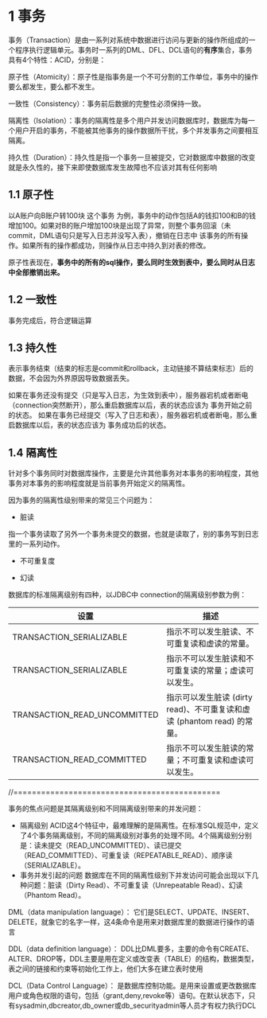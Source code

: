 # 1 事务

事务（Transaction）是由一系列对系统中数据进行访问与更新的操作所组成的一个程序执行逻辑单元。事务时一系列的DML、DFL、DCL语句的**有序**集合，事务具有4个特性：ACID，分别是：

原子性（Atomicity）：原子性是指事务是一个不可分割的工作单位，事务中的操作要么都发生，要么都不发生。

一致性（Consistency）：事务前后数据的完整性必须保持一致。

隔离性（Isolation）：事务的隔离性是多个用户并发访问数据库时，数据库为每一个用户开启的事务，不能被其他事务的操作数据所干扰，多个并发事务之间要相互隔离。

持久性（Duration）：持久性是指一个事务一旦被提交，它对数据库中数据的改变就是永久性的，接下来即使数据库发生故障也不应该对其有任何影响

## 1.1 原子性

以A账户向B账户转100块  这个事务 为例，事务中的动作包括A的钱扣100和B的钱增加100。如果对B的账户增加100块是出现了异常，则整个事务回滚（未commit，DML语句只是写入日志并没写入表），撤销在日志中  该事务的所有操作。如果所有的操作都成功，则操作从日志中持久到对表的修改。

原子性表现在，**事务中的所有的sql操作，要么同时生效到表中，要么同时从日志中全部撤销出来。**

## 1.2 一致性

事务完成后，符合逻辑运算

## 1.3 持久性

表示事务结束（结束的标志是commit和rollback，主动链接不算结束标志）后的数据，不会因为外界原因导致数据丢失。

如果在事务还没有提交（只是写入日志，为生效到表中），服务器宕机或者断电（connection突然断开），那么重启数据库以后，表的状态应该为  事务开始之前的状态。
 如果在事务已经提交（写入了日志和表），服务器宕机或者断电，那么重启数据库以后，表的状态应该为 事务成功后的状态。

## 1.4 隔离性

针对多个事务同时对数据库操作，主要是允许其他事务对本事务的影响程度，其他事务对本事务的影响程度就是当前事务开始定义的隔离性。

因为事务的隔离性级别带来的常见三个问题为：

* 脏读

指一个事务读取了另外一个事务未提交的数据，也就是读取了，别的事务写到日志里的一系列动作。

* 不可重复度



* 幻读



数据库的标准隔离级别有四种，以JDBC中 connection的隔离级别参数为例：

| 设置                         | 描述                                                         |
| ---------------------------- | ------------------------------------------------------------ |
| TRANSACTION_SERIALIZABLE     | 指示不可以发生脏读、不可重复读和虚读的常量。                 |
| TRANSACTION_SERIALIZABLE     | 指示不可以发生脏读和不可重复读的常量；虚读可以发生。         |
| TRANSACTION_READ_UNCOMMITTED | 指示可以发生脏读 (dirty read)、不可重复读和虚读 (phantom read) 的常量。 |
| TRANSACTION_READ_COMMITTED   | 指示不可以发生脏读的常量；不可重复读和虚读可以发生。         |







//=============================================

事务的焦点问题是其隔离级别和不同隔离级别带来的并发问题：

- 隔离级别
   ACID这4个特征中，最难理解的是隔离性。在标准SQL规范中，定义了4个事务隔离级别，不同的隔离级别对事务的处理不同。4个隔离级别分别是：读未提交（READ_UNCOMMITTED）、读已提交（READ_COMMITTED）、可重复读（REPEATABLE_READ）、顺序读（SERIALIZABLE）。
- 事务并发引起的问题
   数据库在不同的隔离性级别下并发访问可能会出现以下几种问题：脏读（Dirty Read）、不可重复读（Unrepeatable Read）、幻读（Phantom Read）。

DML（data manipulation language）：
它们是SELECT、UPDATE、INSERT、DELETE，就象它的名字一样，这4条命令是用来对数据库里的数据进行操作的语言

DDL（data definition language）：
DDL比DML要多，主要的命令有CREATE、ALTER、DROP等，DDL主要是用在定义或改变表（TABLE）的结构，数据类型，表之间的链接和约束等初始化工作上，他们大多在建立表时使用

DCL（Data Control Language）：
是数据库控制功能。是用来设置或更改数据库用户或角色权限的语句，包括（grant,deny,revoke等）语句。在默认状态下，只有sysadmin,dbcreator,db_owner或db_securityadmin等人员才有权力执行DCL

